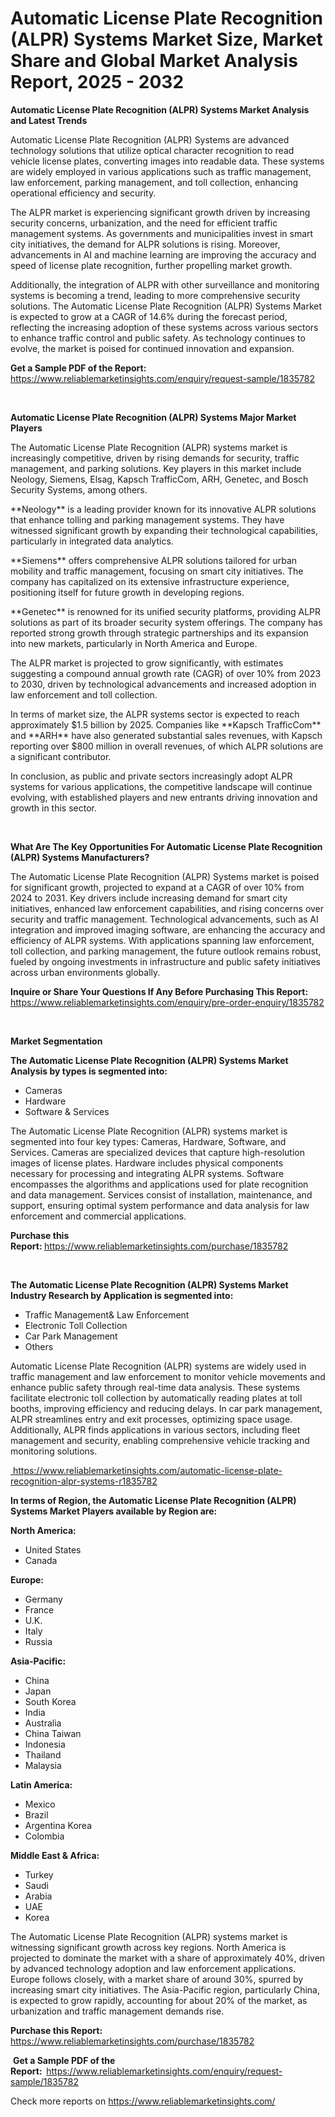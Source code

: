<p><h1>Automatic License Plate Recognition (ALPR) Systems Market Size, Market Share and Global Market Analysis Report, 2025 - 2032</h1></p><p><strong>Automatic License Plate Recognition (ALPR) Systems Market Analysis and Latest Trends</strong></p>
<p><p>Automatic License Plate Recognition (ALPR) Systems are advanced technology solutions that utilize optical character recognition to read vehicle license plates, converting images into readable data. These systems are widely employed in various applications such as traffic management, law enforcement, parking management, and toll collection, enhancing operational efficiency and security.</p><p>The ALPR market is experiencing significant growth driven by increasing security concerns, urbanization, and the need for efficient traffic management systems. As governments and municipalities invest in smart city initiatives, the demand for ALPR solutions is rising. Moreover, advancements in AI and machine learning are improving the accuracy and speed of license plate recognition, further propelling market growth.</p><p>Additionally, the integration of ALPR with other surveillance and monitoring systems is becoming a trend, leading to more comprehensive security solutions. The Automatic License Plate Recognition (ALPR) Systems Market is expected to grow at a CAGR of 14.6% during the forecast period, reflecting the increasing adoption of these systems across various sectors to enhance traffic control and public safety. As technology continues to evolve, the market is poised for continued innovation and expansion.</p></p>
<p><strong>Get a Sample PDF of the Report:&nbsp;</strong> <a href="https://www.reliablemarketinsights.com/enquiry/request-sample/1835782?utm_campaign=3523&utm_medium=2&utm_source=Github&utm_content=ia&utm_term=26032025&utm_id=automatic-license-plate-recognition-alpr-systems">https://www.reliablemarketinsights.com/enquiry/request-sample/1835782</a></p>
<p>&nbsp;</p>
<p><strong>Automatic License Plate Recognition (ALPR) Systems Major Market Players</strong></p>
<p><p>The Automatic License Plate Recognition (ALPR) systems market is increasingly competitive, driven by rising demands for security, traffic management, and parking solutions. Key players in this market include Neology, Siemens, Elsag, Kapsch TrafficCom, ARH, Genetec, and Bosch Security Systems, among others.</p><p>**Neology** is a leading provider known for its innovative ALPR solutions that enhance tolling and parking management systems. They have witnessed significant growth by expanding their technological capabilities, particularly in integrated data analytics.</p><p>**Siemens** offers comprehensive ALPR solutions tailored for urban mobility and traffic management, focusing on smart city initiatives. The company has capitalized on its extensive infrastructure experience, positioning itself for future growth in developing regions.</p><p>**Genetec** is renowned for its unified security platforms, providing ALPR solutions as part of its broader security system offerings. The company has reported strong growth through strategic partnerships and its expansion into new markets, particularly in North America and Europe.</p><p>The ALPR market is projected to grow significantly, with estimates suggesting a compound annual growth rate (CAGR) of over 10% from 2023 to 2030, driven by technological advancements and increased adoption in law enforcement and toll collection.</p><p>In terms of market size, the ALPR systems sector is expected to reach approximately $1.5 billion by 2025. Companies like **Kapsch TrafficCom** and **ARH** have also generated substantial sales revenues, with Kapsch reporting over $800 million in overall revenues, of which ALPR solutions are a significant contributor.</p><p>In conclusion, as public and private sectors increasingly adopt ALPR systems for various applications, the competitive landscape will continue evolving, with established players and new entrants driving innovation and growth in this sector.</p></p>
<p>&nbsp;</p>
<p><strong>What Are The Key Opportunities For Automatic License Plate Recognition (ALPR) Systems Manufacturers?</strong></p>
<p><p>The Automatic License Plate Recognition (ALPR) Systems market is poised for significant growth, projected to expand at a CAGR of over 10% from 2024 to 2031. Key drivers include increasing demand for smart city initiatives, enhanced law enforcement capabilities, and rising concerns over security and traffic management. Technological advancements, such as AI integration and improved imaging software, are enhancing the accuracy and efficiency of ALPR systems. With applications spanning law enforcement, toll collection, and parking management, the future outlook remains robust, fueled by ongoing investments in infrastructure and public safety initiatives across urban environments globally.</p></p>
<p><strong>Inquire or Share Your Questions If Any Before Purchasing This Report:</strong> <a href="https://www.reliablemarketinsights.com/enquiry/pre-order-enquiry/1835782?utm_campaign=3523&utm_medium=2&utm_source=Github&utm_content=ia&utm_term=26032025&utm_id=automatic-license-plate-recognition-alpr-systems">https://www.reliablemarketinsights.com/enquiry/pre-order-enquiry/1835782</a></p>
<p>&nbsp;</p>
<p><strong>Market Segmentation</strong></p>
<p><strong>The Automatic License Plate Recognition (ALPR) Systems Market Analysis by types is segmented into:</strong></p>
<p><ul><li>Cameras</li><li>Hardware</li><li>Software & Services</li></ul></p>
<p><p>The Automatic License Plate Recognition (ALPR) systems market is segmented into four key types: Cameras, Hardware, Software, and Services. Cameras are specialized devices that capture high-resolution images of license plates. Hardware includes physical components necessary for processing and integrating ALPR systems. Software encompasses the algorithms and applications used for plate recognition and data management. Services consist of installation, maintenance, and support, ensuring optimal system performance and data analysis for law enforcement and commercial applications.</p></p>
<p><strong>Purchase this Report:&nbsp;</strong><a href="https://www.reliablemarketinsights.com/purchase/1835782?utm_campaign=3523&utm_medium=2&utm_source=Github&utm_content=ia&utm_term=26032025&utm_id=automatic-license-plate-recognition-alpr-systems">https://www.reliablemarketinsights.com/purchase/1835782</a></p>
<p>&nbsp;</p>
<p><strong>The Automatic License Plate Recognition (ALPR) Systems Market Industry Research by Application is segmented into:</strong></p>
<p><ul><li>Traffic Management& Law Enforcement</li><li>Electronic Toll Collection</li><li>Car Park Management</li><li>Others</li></ul></p>
<p><p>Automatic License Plate Recognition (ALPR) systems are widely used in traffic management and law enforcement to monitor vehicle movements and enhance public safety through real-time data analysis. These systems facilitate electronic toll collection by automatically reading plates at toll booths, improving efficiency and reducing delays. In car park management, ALPR streamlines entry and exit processes, optimizing space usage. Additionally, ALPR finds applications in various sectors, including fleet management and security, enabling comprehensive vehicle tracking and monitoring solutions.</p></p>
<p><a href="https://www.reliablemarketinsights.com/automatic-license-plate-recognition-alpr-systems-r1835782?utm_campaign=3523&utm_medium=2&utm_source=Github&utm_content=ia&utm_term=26032025&utm_id=automatic-license-plate-recognition-alpr-systems">&nbsp;https://www.reliablemarketinsights.com/automatic-license-plate-recognition-alpr-systems-r1835782</a></p>
<p><strong>In terms of Region, the Automatic License Plate Recognition (ALPR) Systems Market Players available by Region are:</strong></p>
<p>
    <p> <strong> North America: </strong>
        <ul>
            <li>United States</li>
            <li>Canada</li>
        </ul>
        </p> 
    <p> <strong> Europe: </strong>
        <ul>
            <li>Germany</li>
            <li>France</li>
            <li>U.K.</li>
            <li>Italy</li>
            <li>Russia</li>
        </ul>
        </p> 
    <p> <strong> Asia-Pacific: </strong>
        <ul>
            <li>China</li>
            <li>Japan</li>
            <li>South Korea</li>
            <li>India</li>
            <li>Australia</li>
            <li>China Taiwan</li>
            <li>Indonesia</li>
            <li>Thailand</li>
            <li>Malaysia</li>
        </ul>
        </p> 
    <p> <strong> Latin America: </strong>
        <ul>
            <li>Mexico</li>
            <li>Brazil</li>
            <li>Argentina Korea</li>
            <li>Colombia</li>
        </ul>
        </p> 
    <p> <strong> Middle East & Africa: </strong>
        <ul>
            <li>Turkey</li>
            <li>Saudi</li>
            <li>Arabia</li>
            <li>UAE</li>
            <li>Korea</li>
        </ul>
    </p>
    </p>
<p><p>The Automatic License Plate Recognition (ALPR) systems market is witnessing significant growth across key regions. North America is projected to dominate the market with a share of approximately 40%, driven by advanced technology adoption and law enforcement applications. Europe follows closely, with a market share of around 30%, spurred by increasing smart city initiatives. The Asia-Pacific region, particularly China, is expected to grow rapidly, accounting for about 20% of the market, as urbanization and traffic management demands rise.</p></p>
<p><strong>Purchase this Report: </strong><a href="https://www.reliablemarketinsights.com/purchase/1835782?utm_campaign=3523&utm_medium=2&utm_source=Github&utm_content=ia&utm_term=26032025&utm_id=automatic-license-plate-recognition-alpr-systems">https://www.reliablemarketinsights.com/purchase/1835782</a></p>
<p>&nbsp;<strong>Get a Sample PDF of the Report:&nbsp;&nbsp;</strong><a href="https://www.reliablemarketinsights.com/enquiry/request-sample/1835782?utm_campaign=3523&utm_medium=2&utm_source=Github&utm_content=ia&utm_term=26032025&utm_id=automatic-license-plate-recognition-alpr-systems">https://www.reliablemarketinsights.com/enquiry/request-sample/1835782</a></p>
<p><strong></strong></p>
<p>Check more reports on <a href="https://www.reliablemarketinsights.com/?utm_campaign=3523&utm_medium=2&utm_source=Github&utm_content=ia&utm_term=26032025&utm_id=automatic-license-plate-recognition-alpr-systems">https://www.reliablemarketinsights.com/</a></p>